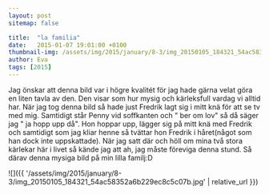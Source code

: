 ```yaml
---
layout: post
sitemap: false

title:  "la familia"
date:   2015-01-07 19:01:00 +0100
thumbnail-img: /assets/img/2015/january/8-3/img_20150105_184321_54ac58352a6b229ec8c5c07b.jpg
author: Eva
tags: [2015]
---
```


Jag önskar att denna bild var i högre kvalitét för jag hade gärna velat göra en liten tavla av den. Den visar som hur mysig och kärleksfull vardag vi alltid har. När jag tog denna bild så hade just Fredrik lagt sig i mitt knä för att se tv med mig. Samtidigt står Penny vid soffkanten och " ber om lov" så då säger jag " ja hopp upp då". Hon hoppar upp, lägger sig på mitt knä med Fredrik och samtidigt som jag kliar henne så tvättar hon Fredrik i håret(något som han dock inte uppskattade). När jag satt där och höll om mina två stora kärlekar här i livet så kände jag att ah, jag måste föreviga denna stund. Så därav denna mysiga bild på min lilla familj:D

![]({{ '/assets/img/2015/january/8-3/img_20150105_184321_54ac58352a6b229ec8c5c07b.jpg'  | relative_url }})

